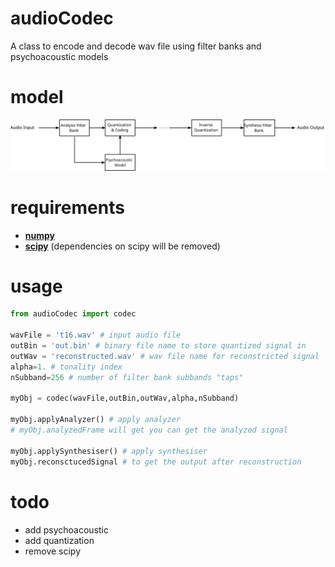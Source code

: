 # audioCodec
 A class to encode and decode wav file using filter banks and psychoacoustic models

# model
![Model](drawing.svg "Model")

# requirements
* [**numpy**](https://www.numpy.org)
* [**scipy**](https://www.scipy.org) (dependencies on scipy will be removed)

# usage
```python
from audioCodec import codec

wavFile = 't16.wav' # input audio file
outBin = 'out.bin' # binary file name to store quantized signal in
outWav = 'reconstructed.wav' # wav file name for reconstricted signal
alpha=1. # tonality index
nSubband=256 # number of filter bank subbands "taps"

myObj = codec(wavFile,outBin,outWav,alpha,nSubband)

myObj.applyAnalyzer() # apply analyzer
# myObj.analyzedFrame will get you can get the analyzed signal 

myObj.applySynthesiser() # apply synthesiser
myObj.reconsctucedSignal # to get the output after reconstruction

```

# todo
* add psychoacoustic
* add quantization
* remove scipy

